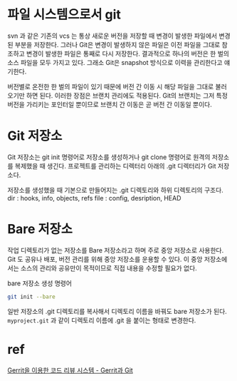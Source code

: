 # 파일 시스템으로서 git
svn 과 같은 기존의 vcs 는 통상 새로운 버전을 저장할 때 변경이 발생한 파일에서 변경된 부분을 저장한다.
그러나 Git은 변경이 발생하지 않은 파일은 이전 파일을 그대로 참조하고 변경이 발생한 파일은 통째로
다시 저장한다. 결과적으로 하나의 버전은 한 벌의 소스 파일을 모두 가지고 있다.
그래소 Git은 snapshot 방식으로 이력을 관리한다고 얘기한다.

버전별로 온전한 한 벌의 파일이 있기 때문에 버전 간 이동 시 해당 파일을 그대로 불러오기만
하면 된다. 이러한 장점은 브랜치 관리에도 적용된다. Git의 브랜치는 그저 특정 버전을 가리키는
포인터일 뿐이므로 브랜치 간 이동은 곧 버전 간 이동일 뿐이다.

# Git 저장소
Git 저장소는 git init 명령어로 저장소를 생성하거나 git clone 명령어로 원격의 저장소를
복제했을 때 생긴다. 프로젝트를 관리하는 디렉터리 아래의 .git 디렉터리가 Git 저장소다.

저장소를 생성했을 때 기본으로 만들어지는 .git 디렉토리와 하위 디렉토리의 구조다.
dir : hooks, info, objects, refs
file : config, desription, HEAD

# Bare 저장소
작업 디렉토리가 없는 저장소를 Bare 저장소라고 하며 주로 중앙 저장소로 사용한다.
Git 도 공유나 배포, 버전 관리를 위해 중앙 저장소를 운용할 수 있다.
이 중앙 저장소에서는 소스의 관리와 공유만이 목적이므로 직접 내용을 수정할 필요가 없다.

bare 저장소 생성 명령어
```sh
git init --bare
```
일반 저장소의 .git 디렉토리를 복사해서 디렉토리 이름을 바꿔도 bare 저장소가 된다.
`myproject.git` 과 같이 디렉토리 이름에 .git 을 붙이는 형태로 변경한다.


# ref
[Gerrit을 이용한 코드 리뷰 시스템 - Gerrit과 Git](https://d2.naver.com/helloworld/1859580)